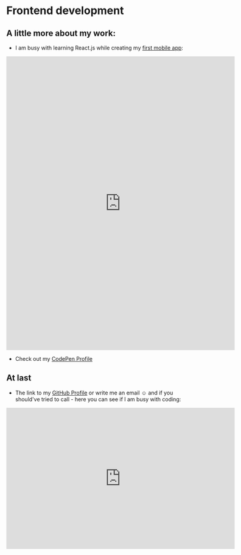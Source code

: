 # Frontend development

## A little more about my work:
- I am busy with learning React.js while creating my [first mobile app](https://github.com/raphael-brand/react-game):
<iframe src='https://rb-math-game.netlify.app' frameborder='0' scrolling='no' marginheight='0' marginwidth='0' width='600px' height='770px'></iframe>

- Check out my [CodePen Profile](https://codepen.io/ioio)
## At last
- The link to my [GitHub Profile](https://git.io/vHPJ9)
or write me an email :relaxed:
and if you should've tried to call - here you can see if I am busy with coding:
<iframe src='https://codealike.com/Profile/FactsWidget/shptrs' frameborder='0' scrolling='no' marginheight='0' marginwidth='0' width='600px' height='370px'></iframe>
